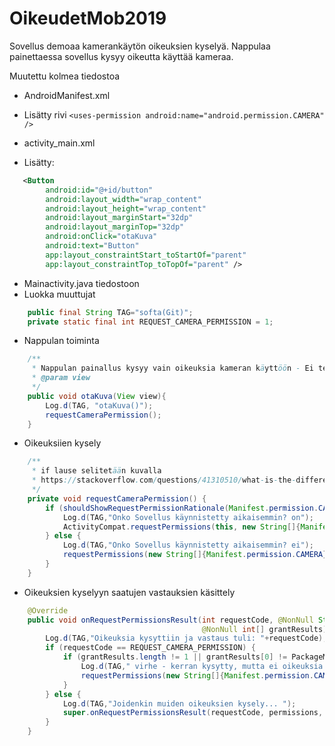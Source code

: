 # OikeudetMob2019

Sovellus demoaa kamerankäytön oikeuksien kyselyä. Nappulaa painettaessa sovellus kysyy oikeutta käyttää kameraa.

Muutettu kolmea tiedostoa
* AndroidManifest.xml 
* Lisätty rivi     `<uses-permission android:name="android.permission.CAMERA" />`

* activity_main.xml
* Lisätty:
```xml
   <Button
        android:id="@+id/button"
        android:layout_width="wrap_content"
        android:layout_height="wrap_content"
        android:layout_marginStart="32dp"
        android:layout_marginTop="32dp"
        android:onClick="otaKuva"
        android:text="Button"
        app:layout_constraintStart_toStartOf="parent"
        app:layout_constraintTop_toTopOf="parent" />
```

* Mainactivity.java tiedostoon
* Luokka muuttujat
```java
    public final String TAG="softa(Git)";
    private static final int REQUEST_CAMERA_PERMISSION = 1;
```

* Nappulan toiminta
```java
    /**
     * Nappulan painallus kysyy vain oikeuksia kameran käyttöön - Ei tee muuta
     * @param view
     */
    public void otaKuva(View view){
        Log.d(TAG, "otaKuva()");
        requestCameraPermission();
    }
```

* Oikeuksiien kysely
```java
    /**
     * if lause selitetään kuvalla
     * https://stackoverflow.com/questions/41310510/what-is-the-difference-between-shouldshowrequestpermissionrationale-and-requestp/41312851
     */
    private void requestCameraPermission() {
        if (shouldShowRequestPermissionRationale(Manifest.permission.CAMERA)) {
            Log.d(TAG,"Onko Sovellus käynnistetty aikaisemmin? on");
            ActivityCompat.requestPermissions(this, new String[]{Manifest.permission.CAMERA}, REQUEST_CAMERA_PERMISSION);
        } else {
            Log.d(TAG,"Onko Sovellus käynnistetty aikaisemmin? ei");
            requestPermissions(new String[]{Manifest.permission.CAMERA}, REQUEST_CAMERA_PERMISSION);
        }
    }
```

* Oikeuksien kyselyyn saatujen vastauksien käsittely
```java
    @Override
    public void onRequestPermissionsResult(int requestCode, @NonNull String[] permissions,
                                           @NonNull int[] grantResults) {
        Log.d(TAG,"Oikeuksia kysyttiin ja vastaus tuli: "+requestCode);
        if (requestCode == REQUEST_CAMERA_PERMISSION) {
            if (grantResults.length != 1 || grantResults[0] != PackageManager.PERMISSION_GRANTED) {
                Log.d(TAG," virhe - kerran kysytty, mutta ei oikeuksia - uusiksi... Ikuinen looppi");
                requestPermissions(new String[]{Manifest.permission.CAMERA}, REQUEST_CAMERA_PERMISSION);
            }
        } else {
            Log.d(TAG,"Joidenkin muiden oikeuksien kysely... ");
            super.onRequestPermissionsResult(requestCode, permissions, grantResults);
        }
    }
```

